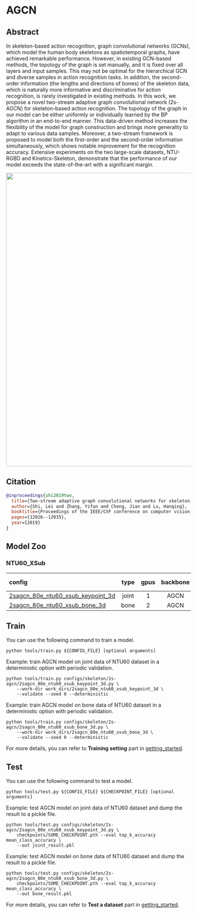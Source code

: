 # AGCN

## Abstract

<!-- [ABSTRACT] -->

In skeleton-based action recognition, graph convolutional networks (GCNs), which model the human body skeletons as spatiotemporal graphs, have achieved remarkable performance. However, in existing GCN-based methods, the topology of the graph is set manually, and it is fixed over all layers and input samples. This may not be optimal for the hierarchical GCN and diverse samples in action recognition tasks. In addition, the second-order information (the lengths and directions of bones) of the skeleton data, which is naturally more informative and discriminative for action recognition, is rarely investigated in existing methods. In this work, we propose a novel two-stream adaptive graph convolutional network (2s-AGCN) for skeleton-based action recognition. The topology of the graph in our model can be either uniformly or individually learned by the BP algorithm in an end-to-end manner. This data-driven method increases the flexibility of the model for graph construction and brings more generality to adapt to various data samples. Moreover, a two-stream framework is proposed to model both the first-order and the second-order information simultaneously, which shows notable improvement for the recognition accuracy. Extensive experiments on the two large-scale datasets, NTU-RGBD and Kinetics-Skeleton, demonstrate that the performance of our model exceeds the state-of-the-art with a significant margin.

<!-- [IMAGE] -->
<div align=center>
<img src="https://user-images.githubusercontent.com/30782254/143212681-a676d7a0-e92b-4a8a-ad8c-c5826eb58019.png" width="800"/>
</div>

## Citation

<!-- [ALGORITHM] -->

```BibTeX
@inproceedings{shi2019two,
  title={Two-stream adaptive graph convolutional networks for skeleton-based action recognition},
  author={Shi, Lei and Zhang, Yifan and Cheng, Jian and Lu, Hanqing},
  booktitle={Proceedings of the IEEE/CVF conference on computer vision and pattern recognition},
  pages={12026--12035},
  year={2019}
}
```

## Model Zoo

### NTU60_XSub

| config                                                       | type | gpus  |   backbone   | Top-1 |                             ckpt                             |                             log                              |                             json                             |
| :----------------------------------------------------------- | :------------: | :---: | :----------: | :---: | :----------------------------------------------------------: | :----------------------------------------------------------: | :----------------------------------------------------------: |
| [2sagcn_80e_ntu60_xsub_keypoint_3d](/configs/skeleton/2s-agcn/2sagcn_80e_ntu60_xsub_keypoint_3d.py) |    joint   | 1 | AGCN | 86.82  | [ckpt](https://download.openmmlab.com/mmaction/skeleton/2s-agcn/2sagcn_80e_ntu60_xsub_keypoint_3d/2sagcn_80e_ntu60_xsub_keypoint_3d-e9c57448.pth) | [log](https://download.openmmlab.com/mmaction/skeleton/2s-agcn/2sagcn_80e_ntu60_xsub_keypoint_3d/2sagcn_80e_ntu60_xsub_keypoint_3d.log) | [json](https://download.openmmlab.com/mmaction/skeleton/2s-agcn/2sagcn_80e_ntu60_xsub_keypoint_3d/2sagcn_80e_ntu60_xsub_keypoint_3d.json) |
| [2sagcn_80e_ntu60_xsub_bone_3d](/configs/skeleton/ss-agcn/2sagcn_80e_ntu60_xsub_bone_3d.py) |    bone    | 2 | AGCN | 87.91  | [ckpt](https://download.openmmlab.com/mmaction/skeleton/2s-agcn/2sagcn_80e_ntu60_xsub_bone_3d/2sagcn_80e_ntu60_xsub_bone_3d-aef54a2d.pth) | [log](https://download.openmmlab.com/mmaction/skeleton/2s-agcn/2sagcn_80e_ntu60_xsub_bone_3d/2sagcn_80e_ntu60_xsub_bone_3d.log) | [json](https://download.openmmlab.com/mmaction/skeleton/2s-agcn/2sagcn_80e_ntu60_xsub_bone_3d/2sagcn_80e_ntu60_xsub_bone_3d.json) |

## Train

You can use the following command to train a model.

```shell
python tools/train.py ${CONFIG_FILE} [optional arguments]
```

Example: train AGCN model on joint data of NTU60 dataset in a deterministic option with periodic validation.

```shell
python tools/train.py configs/skeleton/2s-agcn/2sagcn_80e_ntu60_xsub_keypoint_3d.py \
    --work-dir work_dirs/2sagcn_80e_ntu60_xsub_keypoint_3d \
    --validate --seed 0 --deterministic
```

Example: train AGCN model on bone data of NTU60 dataset in a deterministic option with periodic validation.

```shell
python tools/train.py configs/skeleton/2s-agcn/2sagcn_80e_ntu60_xsub_bone_3d.py \
    --work-dir work_dirs/2sagcn_80e_ntu60_xsub_bone_3d \
    --validate --seed 0 --deterministic
```

For more details, you can refer to **Training setting** part in [getting_started](/docs/getting_started.md#training-setting).

## Test

You can use the following command to test a model.

```shell
python tools/test.py ${CONFIG_FILE} ${CHECKPOINT_FILE} [optional arguments]
```

Example: test AGCN model on joint data of NTU60 dataset and dump the result to a pickle file.

```shell
python tools/test.py configs/skeleton/2s-agcn/2sagcn_80e_ntu60_xsub_keypoint_3d.py \
    checkpoints/SOME_CHECKPOINT.pth --eval top_k_accuracy mean_class_accuracy \
    --out joint_result.pkl
```

Example: test AGCN model on bone data of NTU60 dataset and dump the result to a pickle file.

```shell
python tools/test.py configs/skeleton/2s-agcn/2sagcn_80e_ntu60_xsub_bone_3d.py \
    checkpoints/SOME_CHECKPOINT.pth --eval top_k_accuracy mean_class_accuracy \
    --out bone_result.pkl
```

For more details, you can refer to **Test a dataset** part in [getting_started](/docs/getting_started.md#test-a-dataset).
